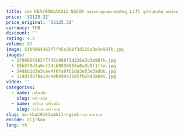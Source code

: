 ```yaml
---
title: ลิฟต์ KBA29501AAB11 NGSOK กล่องควบคุมมอเตอร์ประตู Lift อุปกรณ์เสริม ขายร้อน
price: '32125.32'
price_original: '32125.32'
currency: THB
discount: ''
rating: 4.5
volume: 87
image: Sf09064363f7f45c988f3d226a3e3e98fk.jpg
images:
  - Sf09064363f7f45c988f3d226a3e3e98fk.jpg
  - S5b570d3a6cf34cb9856855a0a9b5f1f4w.jpg
  - S4dbb2d3e3cee4f6fa9fb1da3e03e3adbb.jpg
  - S1dd1d878a19c44b494a3685fb8b43a09V.jpg
video: ''
categories:
  - name: เครื่องมือ
    slug: เคร-องม
  - name: อะไหล่ เครื่องมือ
    slug: อะไหล-เคร-องม
slug: ฟต-kba29501aab11-ngsok-กล-องควบค
encode: oCjrKoo
lang: th
---
```

  